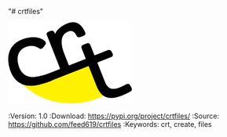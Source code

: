 "# crtfiles"

<img src="media/logo/crt_logo_black.png" width="50%"/>

:Version: 1.0
:Download: https://pypi.org/project/crtfiles/
:Source: https://github.com/feed619/crtfiles
:Keywords: crt, create, files
